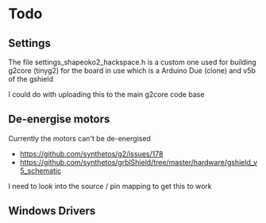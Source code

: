 # Todo

## Settings

The file settings_shapeoko2_hackspace.h is a custom one used for building g2core (tinyg2) for the board in use
which is a Arduino Due (clone) and v5b of the gshield

I could do with uploading this to the main g2core code base

## De-energise motors

Currently the motors can't be de-energised

  * https://github.com/synthetos/g2/issues/178
  * https://github.com/synthetos/grblShield/tree/master/hardware/gshield_v5_schematic

I need to look into the source / pin mapping to get this to work


## Windows Drivers

